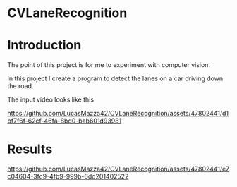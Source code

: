 # CVLaneRecognition

# Introduction 

The point of this project is for me to experiment with computer vision. 

In this project I create a program to detect the lanes on a car driving down the road. 

The input video looks like this 


https://github.com/LucasMazza42/CVLaneRecognition/assets/47802441/d1bf7f6f-62cf-46fa-8bd0-bab601d93981


# Results 



https://github.com/LucasMazza42/CVLaneRecognition/assets/47802441/e7c04604-3fc9-4fb9-999b-6dd201402522



